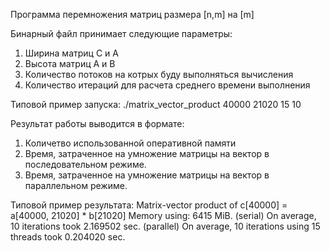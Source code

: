 Программа перемножения матриц размера [n,m] на [m]

Бинарный файл принимает следующие параметры:
1. Ширина матриц C и А
2. Высота матриц А и В
3. Количество потоков на котрых буду выполняться вычисления
4. Количество итераций для расчета среднего времени выполнения

Типовой пример запуска:
./matrix_vector_product 40000 21020 15 10

Результат работы выводится в формате:
1. Количетво использованной оперативной памяти
2. Время, затраченное на умножение матрицы на вектор в последовательном режиме.
3. Время, затраченное на умножение матрицы на вектор в параллельном режиме.

Типовой пример результата:
Matrix-vector product of c[40000] = a[40000, 21020] * b[21020]
Memory using: 6415 MiB.
(serial) On average, 10 iterations took 2.169502 sec.
(parallel) On average, 10 iterations using 15 threads took 0.204020 sec.
